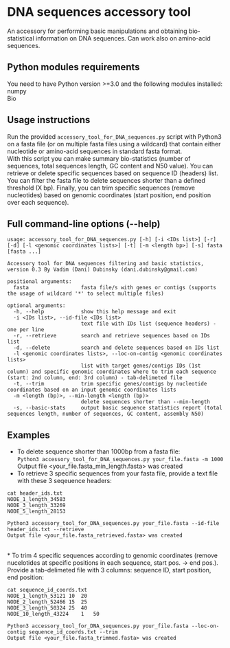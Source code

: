 # DNA sequences accessory tool
An accessory for performing basic manipulations and obtaining bio-statistical information on DNA sequences. Can work also on amino-acid sequences.

## Python modules requirements
You need to have Python version >=3.0 and the following modules installed:
<br/>numpy
<br/>Bio

## Usage instructions
Run the provided `accessory_tool_for_DNA_sequences.py` script with Python3 on a fasta file (or on multiple fasta files using a wildcard) that contain either nucleotide or amino-acid sequences in standard fasta format.<br/> 
With this script you can make summary bio-statistics (number of sequences, total sequences length, GC content and N50 value). You can retrieve or delete specific sequences based on sequence ID (headers) list. You can filter the fasta file to delete sequences shorter than a defined threshold (X bp). Finally, you can trim specific sequences (remove nucleotides) based on genomic coordinates (start position, end position over each sequence).

## Full command-line options (--help)
```
usage: accessory_tool_for_DNA_sequences.py [-h] [-i <IDs list>] [-r] [-d] [-l <genomic coordinates lists>] [-t] [-m <length bp>] [-s] fasta [fasta ...]

Accessory tool for DNA sequences filtering and basic statistics, version 0.3 By Vadim (Dani) Dubinsky (dani.dubinsky@gmail.com)

positional arguments:
  fasta                 fasta file/s with genes or contigs (supports the usage of wildcard '*' to select multiple files)

optional arguments:
  -h, --help            show this help message and exit
  -i <IDs list>, --id-file <IDs list>
                        text file with IDs list (sequence headers) - one per line
  -r, --retrieve        search and retrieve sequences based on IDs list
  -d, --delete          search and delete sequences based on IDs list
  -l <genomic coordinates lists>, --loc-on-contig <genomic coordinates lists>
                        list with target genes/contigs IDs (1st column) and specific genomic coordinates where to trim each sequence (start: 2nd column, end: 3rd column) - tab-delimeted file
  -t, --trim            trim specific genes/contigs by nucleotide coordinates based on an input genomic coordinates lists
  -m <length (bp)>, --min-length <length (bp)>
                        delete sequences shorter than --min-length
  -s, --basic-stats     output basic sequence statistics report (total sequences length, number of sequences, GC content, assembly N50)
```

## Examples
* To delete sequence shorter than 1000bp from a fasta file:<br/>
`Python3 accessory_tool_for_DNA_sequences.py your_file.fasta -m 1000`<br/>
Output file <your_file.fasta_min_length.fasta> was created<br/>
* To retrieve 3 specific sequences from your fasta file, provide a text file with these 3 seqeuence headers:<br/>
```
cat header_ids.txt
NODE_1_length_34583
NODE_3_length_33269
NODE_5_length_28153

Python3 accessory_tool_for_DNA_sequences.py your_file.fasta --id-file header_ids.txt --retrieve
Output file <your_file.fasta_retrieved.fasta> was created
```
<br/>
* To trim 4 specific sequences according to genomic coordinates (remove nucelotides at specific positions in each sequence, start pos. -> end pos.). Provide a tab-delimeted file with 3 columns: sequence ID, start position, end position:<br/>

```
cat sequence_id_coords.txt
NODE_1_length_53121	10	20
NODE_2_length_52466	15	25
NODE_3_length_50324	25	40
NODE_10_length_43224	1	50

Python3 accessory_tool_for_DNA_sequences.py your_file.fasta --loc-on-contig sequence_id_coords.txt --trim
Output file <your_file.fasta_trimmed.fasta> was created
```
